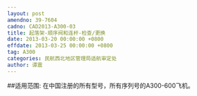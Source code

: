 ```yaml
---
layout: post
amendno: 39-7604
cadno: CAD2013-A300-03
title: 起落架-顺序阀和连杆-检查/更换
date: 2013-03-20 00:00:00 +0800
effdate: 2013-03-25 00:00:00 +0800
tag: A300
categories: 民航西北地区管理局适航审定处
author: 谭震
---
```


##适用范围:
在中国注册的所有型号，所有序列号的A300-600飞机。

